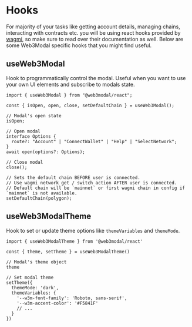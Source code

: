 # Hooks

For majority of your tasks like getting account details, managing chains, interacting with contracts etc. you will be using react hooks provided by [wagmi](https://wagmi.sh), so make sure to read over their documentation as well. Below are some Web3Modal specific hooks that you might find useful.

## useWeb3Modal

Hook to programmatically control the modal. Useful when you want to use your own UI elements and subscribe to modals state.

```tsx
import { useWeb3Modal } from "@web3modal/react";

const { isOpen, open, close, setDefaultChain } = useWeb3Modal();

// Modal's open state
isOpen;

// Open modal
interface Options {
  route?: "Account" | "ConnectWallet" | "Help" | "SelectNetwork";
}
await open(options?: Options);

// Close modal
close();

// Sets the default chain BEFORE user is connected.
// Use wagmi network get / switch action AFTER user is connected.
// Default chain will be `mainnet` or first wagmi chain in config if `mainnet` is not available.
setDefaultChain(polygon);
```

## useWeb3ModalTheme

Hook to set or update theme options like `themeVariables` and `themeMode`.

```tsx
import { useWeb3ModalTheme } from '@web3modal/react'

const { theme, setTheme } = useWeb3ModalTheme()

// Modal's theme object
theme

// Set modal theme
setTheme({
  themeMode: 'dark',
  themeVariables: {
    '--w3m-font-family': 'Roboto, sans-serif',
    '--w3m-accent-color': '#F5841F'
    // ...
  }
})
```
